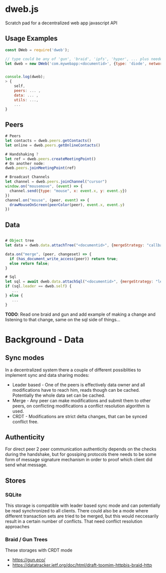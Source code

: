 # dweb.js

Scratch pad for a decentralized web app javascript API 

## Usage Examples

```javascript
const DWeb = require('dweb');

// type could be any of 'gun', 'braid', 'ipfs', 'hyper', ... plus needed options
let dweb = new DWeb('com.mywebapp:<documentid>', {type: 'diode', network: 'prenet'});


console.log(dweb);
> {
    self,
    peers: ... ,
    data: ... ,
    utils: ...,
    ...
}
```

## Peers

```javascript
# Peers
let contacts = dweb.peers.getContacts()
let online = dweb.peers.getOnlineContacts()

# Handshaking ?
let ref = dweb.peers.createMeetingPoint()
# On another node:
dweb.peers.joinMeetingPoint(ref)

# Broadcast Channels
let channel = dweb.peers.joinChannel("cursor")
window.on("mousemove", (event) => {
  channel.send({type: "mouse", x: event.x, y: event.y})
})
channel.on("mouse", (peer, event) => {
  drawMouseOnScreen(peerColor(peer), event.x, event.y)
})
```

## Data

```javascript

# Object tree
let data = dweb.data.attachTree("<documentid>", {mergeStrategy: "callback"})

data.on("merge", (peer, changeset) => {
  if (has_document_write_access(peer)) return true;
  else return false;
}

# Sql 
let sql = await dweb.data.attachSql("<documentid>", {mergeStrategy: "leader"})
if (sql.leader == dweb.self) {
   ...
} else {
   ...
} 

```

**TODO**: Read one braid and gun and add example of making a change and listening to that change, same on the sql side of things... 


# Background - Data

## Sync modes

In a decentralized system there a couple of different possiblities to implement sync and data sharing modes:

* Leader based - One of the peers is effectively data owner and all modifications have to reach him, reads though can be cached. Potentially the whole data set can be cached.
* Merge - Any peer can make modifications and submit them to other peers, on conflicting modifications a conflict resolution algorithm is used.
* CRDT - Modifications are strict delta changes, that can be synced conflict free. 

## Authenticity

For direct peer 2 peer communication authenticity depends on the checks during the handshake, but for gossiping protocols there needs to be some form of message signature mechanism in order to proof which client did send what message.

## Stores

### SQLite 

This storage is compatible with leader based sync mode and can potentially be read synchronized to all clients. There could also be a mode where different transaction sets are tried to be merged, but this would neccesarily result in a certain number of conflicts. That need conflict resolution approaches

### Braid / Gun Trees

These storages with CRDT mode

* https://gun.eco/
* https://datatracker.ietf.org/doc/html/draft-toomim-httpbis-braid-http


